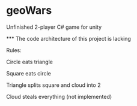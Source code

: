# geoWars
Unfinished 2-player C# game for unity

*** The code architecture of this project is lacking


Rules:

Circle eats triangle

Square eats circle

Triangle splits square and cloud into 2

Cloud steals everything (not implemented)
